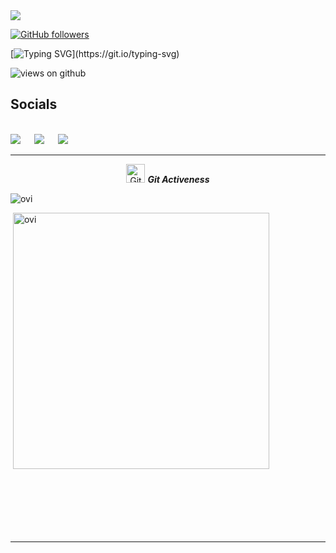<img src="https://profile-counter.glitch.me/moetive/count.svg">

[![GitHub followers](https://img.shields.io/github/followers/moetive.svg?style=social&label=Followers)](https://github.com/moetive?tab=followers)

[![Typing SVG](https://readme-typing-svg.herokuapp.com?font=Architects+Daughter&color=7AF79A&size=30&lines=Hey!+It's+Mohamed!;I'm+a+Full-Stack+Developer...;)](https://git.io/typing-svg)

<img src="https://komarev.com/ghpvc/?username=moetive&label=Views&color=brightgreen&style=flat-square" alt="views on github" />

## Socials
<br>	
<a target="_blank" href="https://www.linkedin.com/in/moetive/"><img src="https://img.shields.io/badge/-LinkedIn-0077B5?style=for-the-badge&logo=Linkedin&logoColor=white"></img></a>
&emsp;
<a target="_blank" href="mailto:dev@moetive.anonaddy.com"
><img src="https://img.shields.io/badge/-Gmail-D14836?style=for-the-badge&logo=Gmail&logoColor=white"></img></a>
&emsp;
<a target="_blank" href="https://moetive.github.io/-bootcamp-portfolio/"
><img src="https://img.shields.io/badge/-Portfolio-green?style=for-the-badge&logo=appveyor"></img></a>

<br>
</p>

<p align="><img src="https://github-readme-stats.vercel.app/api?username=moetive&theme=gruvbox" alt="muhammadfaizanhaidar"  /></p>

<hr>
<p align="center">
 <img src="https://media.giphy.com/media/W5eoZHPpUx9sapR0eu/giphy.gif" width="30px" alt="Git"/>&nbsp;<i><b>Git Activeness</b></i></p>
 
<p><img align="" src="https://github-readme-stats.vercel.app/api/top-langs?username=moetive&show_icons=true&locale=en&layout=compact&theme=gruvbox" alt="ovi" /></p>
<p>&nbsp;<img align="" src="https://github-readme-stats.vercel.app/api?username=moetive&show_icons=true&locale=en&theme=gruvbox" alt="ovi" width="410" /></p>
<br><br><br><br><br>

<hr>



<!-- ![𝚐𝚒𝚝𝚑𝚞𝚋 𝚐𝚛𝚊𝚙𝚑](https://activity-graph.herokuapp.com/graph?username=moetive&theme=gruvbox&hide_border=true&area=true) -->
